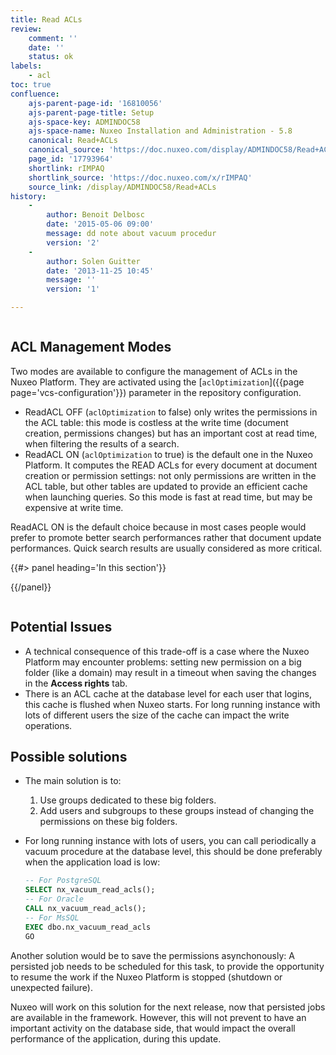 ```yaml
---
title: Read ACLs
review:
    comment: ''
    date: ''
    status: ok
labels:
    - acl
toc: true
confluence:
    ajs-parent-page-id: '16810056'
    ajs-parent-page-title: Setup
    ajs-space-key: ADMINDOC58
    ajs-space-name: Nuxeo Installation and Administration - 5.8
    canonical: Read+ACLs
    canonical_source: 'https://doc.nuxeo.com/display/ADMINDOC58/Read+ACLs'
    page_id: '17793964'
    shortlink: rIMPAQ
    shortlink_source: 'https://doc.nuxeo.com/x/rIMPAQ'
    source_link: /display/ADMINDOC58/Read+ACLs
history:
    - 
        author: Benoit Delbosc
        date: '2015-05-06 09:00'
        message: dd note about vacuum procedur
        version: '2'
    - 
        author: Solen Guitter
        date: '2013-11-25 10:45'
        message: ''
        version: '1'

---
```

<div class="row"><div class="column medium-8">

## ACL Management Modes

Two modes are available to configure the management of ACLs in the Nuxeo Platform. They are activated using the [`aclOptimization`]({{page page='vcs-configuration'}}) parameter in the repository configuration.

*   ReadACL OFF (`aclOptimization` to false) only writes the permissions in the ACL table: this mode is costless at the write time (document creation, permissions changes) but has an important cost at read time, when filtering the results of a search.
*   ReadACL ON (`aclOptimization` to true) is the default one in the Nuxeo Platform. It computes the READ ACLs for every document at document creation or permission settings: not only permissions are written in the ACL table, but other tables are updated to provide an efficient cache when launching queries. So this mode is fast at read time, but may be expensive at write time.

ReadACL ON is the default choice because in most cases people would prefer to promote better search performances rather that document update performances. Quick search results are usually considered as more critical.

</div><div class="column medium-4">{{#> panel heading='In this section'}}

{{/panel}}</div></div>

## Potential Issues

*   A technical consequence of this trade-off is a case where the Nuxeo Platform may encounter problems: setting new permission on a big folder (like a domain) may result in a timeout when saving the changes in the **Access rights** tab.
*   There is an ACL cache at the database level for each user that logins, this cache is flushed when Nuxeo starts. For long running instance with lots of different users the size of the cache can impact the write operations.

## Possible solutions

*   The main solution is to:

    1.  Use groups dedicated to these big folders.
    2.  Add users and subgroups to these groups instead of changing the permissions on these big folders.

*   For long running instance with lots of users, you can call periodically a vacuum procedure at the database level, this should be done preferably when the application load is low:

    ```sql
    -- For PostgreSQL
    SELECT nx_vacuum_read_acls();
    -- For Oracle
    CALL nx_vacuum_read_acls();
    -- For MsSQL
    EXEC dbo.nx_vacuum_read_acls
    GO
    ```

Another solution would be to save the permissions asynchonously: A persisted job needs to be scheduled for this task, to provide the opportunity to resume the work if the Nuxeo Platform is stopped (shutdown or unexpected failure).

Nuxeo will work on this solution for the next release, now that persisted jobs are available in the framework. However, this will not prevent to have an important activity on the database side, that would impact the overall performance of the application, during this update.